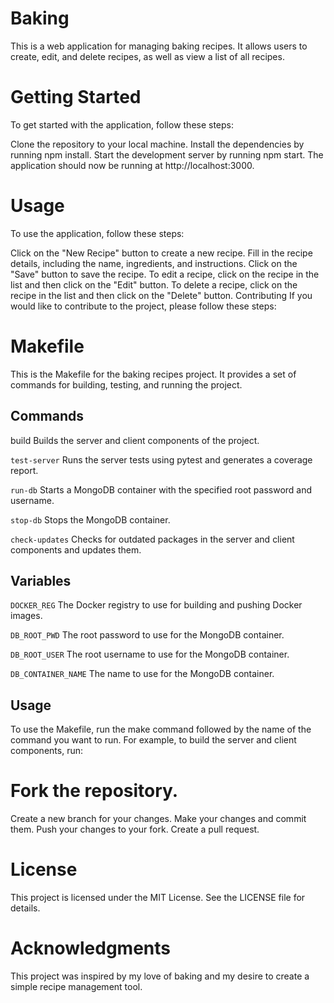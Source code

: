 # Baking
This is a web application for managing baking recipes. It allows users to create, edit, and delete recipes, as well as view a list of all recipes.

# Getting Started
To get started with the application, follow these steps:

Clone the repository to your local machine.
Install the dependencies by running npm install.
Start the development server by running npm start.
The application should now be running at http://localhost:3000.

# Usage
To use the application, follow these steps:

Click on the "New Recipe" button to create a new recipe.
Fill in the recipe details, including the name, ingredients, and instructions.
Click on the "Save" button to save the recipe.
To edit a recipe, click on the recipe in the list and then click on the "Edit" button.
To delete a recipe, click on the recipe in the list and then click on the "Delete" button.
Contributing
If you would like to contribute to the project, please follow these steps:

# Makefile
This is the Makefile for the baking recipes project. It provides a set of commands for building, testing, and running the project.

## Commands
build
Builds the server and client components of the project.

`test-server`
Runs the server tests using pytest and generates a coverage report.

`run-db`
Starts a MongoDB container with the specified root password and username.

`stop-db`
Stops the MongoDB container.

`check-updates`
Checks for outdated packages in the server and client components and updates them.

## Variables
`DOCKER_REG`
The Docker registry to use for building and pushing Docker images.

`DB_ROOT_PWD`
The root password to use for the MongoDB container.

`DB_ROOT_USER`
The root username to use for the MongoDB container.

`DB_CONTAINER_NAME`
The name to use for the MongoDB container.

## Usage
To use the Makefile, run the make command followed by the name of the command you want to run. For example, to build the server and client components, run:



# Fork the repository.
Create a new branch for your changes.
Make your changes and commit them.
Push your changes to your fork.
Create a pull request.

# License
This project is licensed under the MIT License. See the LICENSE file for details.

# Acknowledgments
This project was inspired by my love of baking and my desire to create a simple recipe management tool.